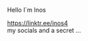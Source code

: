 Hello I´m  Inos                   

https://linktr.ee/inos4                                         
my socials and a secret ...
                             



<!---
Inos7/Inos7 is a ✨ special ✨ repository because its `README.md` (this file) appears on your GitHub profile.
You can click the Preview link to take a look at your changes.
--->
